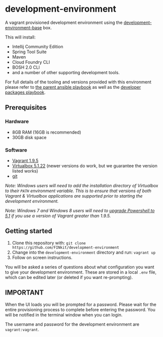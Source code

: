 # development-environment
A vagrant provisioned development environment using the [development-environment-base](https://github.com/FINkit/development-environment-base) box.

This will install:
* Intellij Community Edition
* Spring Tool Suite
* Maven
* Cloud Foundry CLI
* BOSH 2.0 CLI
* and a number of other supporting development tools.

For full details of the tooling and versions provided with this environment please refer to [the parent ansible playbook](https://github.com/FINkit/development-environment-base/blob/master/ansible/main.yml) as well as the [developer packages playbook](https://github.com/FINkit/development-environment-base/blob/master/ansible/roles/developer_packages/tasks/main.yml).

## Prerequisites
### Hardware
* 8GB RAM (16GB is recommended)
* 30GB disk space

### Software
* [Vagrant 1.9.5](https://releases.hashicorp.com/vagrant/1.9.5/)
* [Virtualbox 5.1.22](https://www.virtualbox.org/wiki/Download_Old_Builds_5_1) (newer versions do work, but we guarantee the version listed works)
* [git](https://git-scm.com/book/en/v2/Getting-Started-Installing-Git)

_Note: Windows users will need to add the installation directory of Virtualbox to their `PATH` environment variable. This is to ensure that versions of both Vagrant & Virtualbox applications are supported prior to starting the development environment._

_Note: Windows 7 and Windows 8 users will need to [upgrade Powershell to 5.1](https://www.microsoft.com/en-us/download/details.aspx?id=54616) if you use a version of Vagrant greater than 1.9.5._

## Getting started
1. Clone this repository with:
  ```git clone https://github.com/FINkit/development-environment```
2. Change into the `development-environment` directory and run:
  ```vagrant up```
3. Follow on screen instructions.

You will be asked a series of questions about what configuration you want to give your development environment. These are stored in a local `.env` file, which can be edited later (or deleted if you want re-prompting).

## IMPORTANT	
When the UI loads you will be prompted for a password. Please wait for the entire provisioning process to complete before entering the password. You will be notified in the terminal window when you can login.

The username and password for the development environment are `vagrant:vagrant`.
